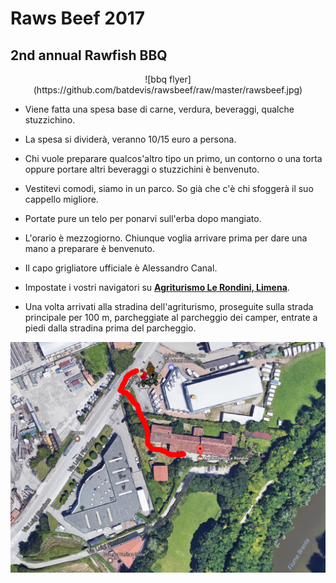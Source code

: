 # Raws Beef 2017
## 2nd annual Rawfish BBQ

<p align="center">
![bbq flyer](https://github.com/batdevis/rawsbeef/raw/master/rawsbeef.jpg)
</p>

* Viene fatta una spesa base di carne, verdura, beveraggi, qualche stuzzichino.
* La spesa si dividerà, veranno 10/15 euro a persona.
* Chi vuole preparare qualcos'altro tipo un primo, un contorno o una torta oppure portare altri beveraggi o stuzzichini è benvenuto.
 
* Vestitevi comodi, siamo in un parco. So già che c'è chi sfoggerà il suo cappello migliore.
* Portate pure un telo per ponarvi sull'erba dopo mangiato.
* L'orario è mezzogiorno. Chiunque voglia arrivare prima per dare una mano a preparare è benvenuto.
* Il capo grigliatore ufficiale è Alessandro Canal.
 
* Impostate i vostri navigatori su **[Agriturismo Le Rondini, Limena](https://www.google.it/maps/place/Agriturismo+Le+Rondini/@45.456743,11.8566064,789m/data=!3m1!1e3!4m5!3m4!1s0x477ed734eef9ee8b:0xc333549d9b71bd78!8m2!3d45.4567497!4d11.8591663)**.
* Una volta arrivati alla stradina dell'agriturismo, proseguite sulla strada principale per 100 m, parcheggiate al parcheggio dei camper, entrate a piedi dalla stradina prima del parcheggio.

![park and walk](https://github.com/batdevis/rawsbeef/raw/master/agripath.png)
